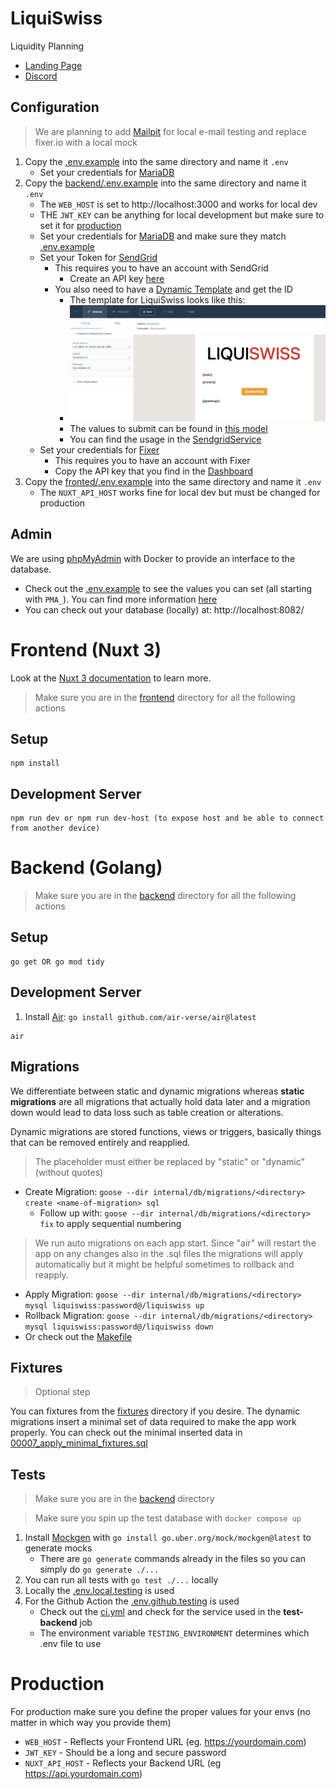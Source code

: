 # LiquiSwiss

Liquidity Planning

- [Landing Page](https://liquiswiss.ch/)
- [Discord](https://discord.gg/7ckBNzskYh)

## Configuration

> We are planning to add [Mailpit](https://mailpit.axllent.org/) for local e-mail testing and replace fixer.io with a
> local mock

1. Copy the [.env.example](.env.example)  into the same directory and name it `.env`
    - Set your credentials for [MariaDB](https://hub.docker.com/_/mariadb)
2. Copy the [backend/.env.example](backend/.env.example) into the same directory and name it `.env`
    - The `WEB_HOST` is set to http://localhost:3000 and works for local dev
    - THE `JWT_KEY` can be anything for local development but make sure to set it for [production](#production)
    - Set your credentials for [MariaDB](https://hub.docker.com/_/mariadb) and make sure they
      match [.env.example](.env.example)
    - Set your Token for [SendGrid](https://app.sendgrid.com/)
        - This requires you to have an account with SendGrid
            - Create an API key [here](https://app.sendgrid.com/settings/api_keys)
        - You also need to have a [Dynamic Template](https://mc.sendgrid.com/dynamic-templates) and get the ID
            - The template for LiquiSwiss looks like this:
            - ![sendgrid.png](.readme/sendgrid.png "Dynamic Template")
            - The values to submit can be found in [this model](backend/pkg/models/mail.go)
            - You can find the usage in the [SendgridService](backend/internal/service/sendgrid_service.go)
    - Set your credentials for [Fixer](https://fixer.io/)
        - This requires you to have an account with Fixer
        - Copy the API key that you find in the [Dashboard](https://fixer.io/dashboard)
3. Copy the [fronted/.env.example](frontend/.env.example) into the same directory and name it `.env`
    - The `NUXT_API_HOST` works fine for local dev but must be changed for production

## Admin

We are using [phpMyAdmin](https://www.phpmyadmin.net/) with Docker to provide an interface to the database.

- Check out the [.env.example](.env.example) to see the values you can set (all starting with `PMA_`). You can find more
  information [here](https://hub.docker.com/_/phpmyadmin)
- You can check out your database (locally) at: http://localhost:8082/

# Frontend (Nuxt 3)

Look at the [Nuxt 3 documentation](https://nuxt.com/docs/getting-started/introduction) to learn more.

> Make sure you are in the [frontend](frontend) directory for all the following actions

## Setup

```
npm install
```

## Development Server

```
npm run dev or npm run dev-host (to expose host and be able to connect from another device)
```

# Backend (Golang)

> Make sure you are in the [backend](backend) directory for all the following actions

## Setup

```
go get OR go mod tidy
```

## Development Server

1. Install [Air](https://github.com/air-verse/air): `go install github.com/air-verse/air@latest`

```
air
```

## Migrations

We differentiate between static and dynamic migrations whereas **static migrations** are all migrations that
actually hold data later and a migration down would lead to data loss such as table creation or alterations.

Dynamic migrations are stored functions, views or triggers, basically things that can be removed entirely and reapplied.

> The placeholder <directory> must either be replaced by "static" or "dynamic" (without quotes)

- Create Migration: `goose --dir internal/db/migrations/<directory> create <name-of-migration> sql`
    - Follow up with: `goose --dir internal/db/migrations/<directory> fix` to apply sequential numbering

> We run auto migrations on each app start. Since "air" will restart the app on any changes also in the .sql files
> the migrations will apply automatically but it might be helpful sometimes to rollback and reapply.

- Apply Migration: `goose --dir internal/db/migrations/<directory> mysql liquiswiss:password@/liquiswiss up`
- Rollback Migration: `goose --dir internal/db/migrations/<directory> mysql liquiswiss:password@/liquiswiss down`
- Or check out the [Makefile](backend/Makefile)

## Fixtures

> Optional step

You can fixtures from the [fixtures](backend/internal/service/db_service/fixtures) directory if you desire.
The dynamic migrations insert a minimal set of data required to make the app work properly. You can check out the
minimal inserted data in [00007_apply_minimal_fixtures.sql](backend/internal/db/migrations/dynamic/00007_apply_minimal_fixtures.sql)

## Tests

> Make sure you are in the [backend](backend) directory

> Make sure you spin up the test database with `docker compose up`

1. Install [Mockgen](https://github.com/uber-go/mock) with `go install go.uber.org/mock/mockgen@latest` to generate
   mocks
    - There are `go generate` commands already in the files so you can simply do `go generate ./...`
2. You can run all tests with `go test ./...` locally
3. Locally the [.env.local.testing](backend/.env.local.testing) is used
4. For the Github Action the [.env.github.testing](backend/.env.github.testing) is used
    - Check out the [ci.yml](.github/workflows/ci.yml) and check for the service used in the **test-backend** job
    - The environment variable `TESTING_ENVIRONMENT` determines which .env file to use

# Production

For production make sure you define the proper values for your envs (no matter in which way you provide them)

- `WEB_HOST` - Reflects your Frontend URL (eg. https://yourdomain.com)
- `JWT_KEY` - Should be a long and secure password
- `NUXT_API_HOST` - Reflects your Backend URL (eg https://api.yourdomain.com)